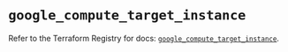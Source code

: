 # `google_compute_target_instance`

Refer to the Terraform Registry for docs: [`google_compute_target_instance`](https://registry.terraform.io/providers/hashicorp/google/5.20.0/docs/resources/compute_target_instance).
